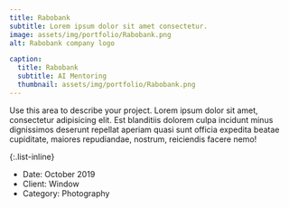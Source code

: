 ```yaml
---
title: Rabobank
subtitle: Lorem ipsum dolor sit amet consectetur.
image: assets/img/portfolio/Rabobank.png
alt: Rabobank company logo

caption:
  title: Rabobank
  subtitle: AI Mentoring
  thumbnail: assets/img/portfolio/Rabobank.png
---
```

Use this area to describe your project. Lorem ipsum dolor sit amet, consectetur adipisicing elit. Est blanditiis dolorem culpa incidunt minus dignissimos deserunt repellat aperiam quasi sunt officia expedita beatae cupiditate, maiores repudiandae, nostrum, reiciendis facere nemo!

{:.list-inline}
- Date: October 2019
- Client: Window
- Category: Photography

